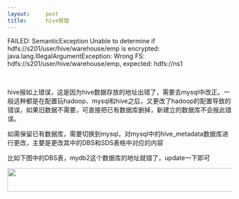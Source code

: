 ```yaml
---
layout:     post
title:      hive报错
---
```

<div id="article_content" class="article_content clearfix csdn-tracking-statistics" data-pid="blog" data-mod="popu_307" data-dsm="post">
								            <link rel="stylesheet" href="https://csdnimg.cn/release/phoenix/template/css/ck_htmledit_views-f76675cdea.css">
						<div class="htmledit_views" id="content_views">
                <p>FAILED: SemanticException Unable to determine if hdfs://s201/user/hive/warehouse/emp is encrypted: java.lang.IllegalArgumentException: Wrong FS: hdfs://s201/user/hive/warehouse/emp, expected: hdfs://ns1</p>

<p> </p>

<p>hive报如上错误，这是因为hive数据存放的地址出错了，需要去mysql中改正。一般这种都是在配置玩hadoop、mysql和hive之后，又更改了hadoop的配置导致的错误，如果旧数据不需要，可直接把已有数据库删掉，新建立的数据库不会报此错误。</p>

<p>如需保留已有数据库，需要切换到mysql，对mysql中的hive_metadata数据库进行更改，主要是更改其中的DBS和SDS表格中对应的内容</p>

<p>比如下图中的DBS表，mydb2这个数据库的地址就错了，update一下即可</p>

<p><img alt="" class="has" height="53" src="https://img-blog.csdn.net/20181016112831609?watermark/2/text/aHR0cHM6Ly9ibG9nLmNzZG4ubmV0L3hpYW9jaGVuY2hlbjE=/font/5a6L5L2T/fontsize/400/fill/I0JBQkFCMA==/dissolve/70" width="1092"></p>            </div>
                </div>
